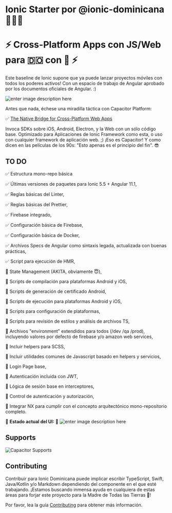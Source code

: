 
# Ionic Starter por @ionic-dominicana 🌴💚🈁

# ⚡️ Cross-Platform Apps con JS/Web para 🇩🇴 con 💪 ⚡️

Este baseline de Ionic supone que ya puede lanzar proyectos móviles con todos los poderes activos! Con un espacio de trabajo de Angular aprobado por los documentos oficiales de Angular. :)

![enter image description here](https://public.3.basecamp.com/p/g1pxMuc4YZKY23UBbjqMQxRT/upload/download/Ionic-and-Own-Logo_Wallpaper-by-IonicDominicana.jpg)

Antes que nada, échese una miradilla táctica con Capacitor Platform:

✅ [The Native Bridge for Cross-Platform Web Apps](https://capacitor.ionicframework.com/)

Invoca SDKs sobre iOS, Android, Electron, y la Web con un sólo código base. Optimizado para Aplicaciones de Ionic Framework como esta, o uso con cualquier framework de aplicación web. ;) ¡Eso es Capacitor! Y como dicen en las películas de los 90s: "Esto apenas es el principio del fin". 😎

## TO DO
✅ Estructura mono-repo básica

✅ Últimas versiones de paquetes para Ionic 5.5 + Angular 11.1,

✅ Reglas básicas del Linter,

✅ Reglas básicas del Prettier,

✅ Firebase integrado,

✅ Configuración básica de Firebase,

✅ Configuración básica de Docker,

✅ Archivos Specs de Angular como sintaxis legada, actualizada con buenas prácticas,

✅ Script para ejecución de HMR,

🔲 State Management (AKITA, obviamente 😇),

🔲 Scripts de compilación para plataformas Android y iOS,

🔲 Scripts de generación de certificado Android,

🔲 Scripts de ejecución para plataformas Android y iOS,

🔲 Scripts para configuración de plataformas,

🔲 Scripts para revisión de estilos y análisis de archivos TS,

🔲 Archivos "environment" extendidos para todos (/dev /qa /prod), incluyendo valores por defecto de firebase y/o amazon web services,

🔲 Incluir helpers para SCSS,

🔲 Incluir utilidades comunes de Javascript basado en helpers y servicios,

🔲 Login Page base,

🔲 Autenticación incluida con JWT,

🔲 Lógica de sesión base en interceptores,

🔲 Control de autenticación y autorización,

🔲 Integrar NX para cumplir con el concepto arquitectónico mono-repositorio completo.


💖 **Estado actual del UI:** 💖
![enter image description here](https://public.3.basecamp.com/p/jAYjwFbKJFFWuT9XcwiwwVxW/upload/download/current-ui-app.png)



## Supports

![Capacitor Supports][capacitor-support]



[capacitor-support]:  https://capacitor.ionicframework.com/assets/img/supported-env.png  "Capacitor Supports"



## Contributing



Contribuir para Ionic Dominicana puede implicar escribir TypeScript, Swift, Java/Kotlin y/o Markdown dependiendo del componente en el que esté trabajando. ¡Estamos buscando inmensa ayuda en cualquiera de estas áreas para forjar este proyecto para la Madre de Todas las Tierras 🌴!



Por favor, lea la guía [Contributing](.github/CONTRIBUTING.md) para obtener más información.
